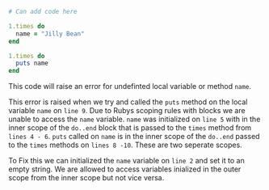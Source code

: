 ```ruby
# Can add code here

1.times do
  name = "Jilly Bean"
end

1.times do
  puts name
end
```

This code will raise an error for undefinted local variable or method `name`. 

This error is raised when we try and called the `puts` method on the local variable `name` on `line 9`. Due to Rubys scoping  rules with blocks we are unable to access the `name` variable. `name` was initialized on `line 5` with in the inner scope of the `do..end` block that is passed to the `times` method from `lines 4 - 6`. `puts` called on `name` is in the inner scope of the `do..end` passed to the `times` methods on `lines 8 -10`. These are two seperate scopes.

To Fix this we can initialized the `name` variable on `line 2` and set it to an empty string. We are allowed to access variables inialized in the outer scope from the inner scope but not vice versa.

